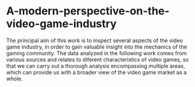 # A-modern-perspective-on-the-video-game-industry

The principal aim of this work is to inspect several aspects of the video game industry, in order to gain
valuable insight into the mechanics of the gaming community. The data analyzed in the following work
comes from various sources and relates to diferent characteristics of video games, so that we can carry out a
thorough analysis encompassing multiple areas, which can provide us with a broader view of the video game
market as a whole.

